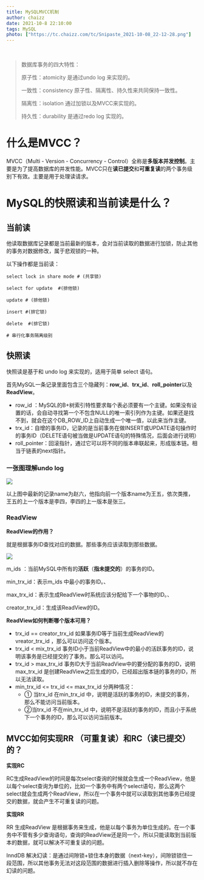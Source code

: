 ```yaml
---
title: MySQLMVCC机制
author: chaizz
date: 2021-10-8 22:10:00
tags: MySQL
photo: ["https://tc.chaizz.com/tc/Snipaste_2021-10-08_22-12-28.png"]
---
```


​       

<!--more-->

> 数据库事务的四大特性：
>
> 原子性：atomicity 是通过undo log 来实现的。
>
> 一致性：consistency  原子性、隔离性、持久性来共同保持一致性。
>
> 隔离性：isolation 通过加锁以及MVCC来实现的。
>
> 持久性：durability 是通过redo log 实现的。



# 什么是MVCC？

MVCC（Multi - Version - Concurrency - Control）全称是**多版本并发控制**。主要是为了提高数据库的并发性能。MVCC只在**读已提交**和**可重复读**的两个事务级别下有效。主要是用于处理读请求。



# MySQL的快照读和当前读是什么？

## 当前读

他读取数据库记录都是当前最新的版本，会对当前读取的数据进行加锁，防止其他的事务对数据修改，属于悲观锁的一种。

以下操作都是当前读：

```mysql
select lock in share mode # (共享锁)

select for update  #(排他锁)

update # (排他锁)

insert #(排它锁)

delete  #(排它锁)

# 串行化事务隔离级别
```



## 快照读

快照读是基于和 undo log 来实现的，适用于简单 select 语句。           

首先MySQL一条记录里面包含三个隐藏列：**row_id**、**trx_id**、**roll_pointer**以及**ReadView**。

- row_id ：MySQL的B+树索引特性要求每个表必须要有一个主键。如果没有设置的话，会自动寻找第一个不包含NULL的唯一索引列作为主键。如果还是找不到，就会在这个DB_ROW_ID上自动生成一个唯一值，以此来当作主键。
- trx_id：自增的事务ID，记录的是当前事务在做INSERT或UPDATE语句操作时的事务ID（DELETE语句被当做是UPDATE语句的特殊情况，后面会进行说明）
- roll_pointer：回滚指针，通过它可以将不同的版本串联起来，形成版本链。相当于链表的next指针。



### 一张图理解undo log

![](https://tc.chaizz.com/tc/Snipaste_2021-10-08_22-43-53.png)

 

以上图中最新的记录name为赵六，他指向前一个版本name为王五，依次类推，王五的上一个版本是李四，李四的上一版本是张三。

### ReadView

**ReadView的作用？**

就是根据事务ID查找对应的数据。那些事务应该读取到那些数据。

![](https://tc.chaizz.com/tc/Snipaste_2021-10-08_22-56-42.png)



m_ids ：当前MySQL中所有的**活跃**（**指未提交的**）的事务的ID。

min_trx_id：表示m_ids 中最小的事务ID。、

max_trx_id：表示生成ReadView时系统应该分配给下一个事物的ID。、

creator_trx_id：生成该ReadView的ID。

**ReadView如何判断哪个版本可用？**

- trx_id == creator_trx_id    如果事务ID等于当前生成ReadView的vreator_trx_id ，那么可以访问这个版本。
- trx_id  < mix_trx_id 事务ID小于当前ReadView中的最小的活跃事务的ID，说明该事务是已经提交的了事务。那么可以访问。
- trx_id  > max_trx_id 事务ID大于当前ReadView中的要分配的事务的ID，说明max_trx_id  是创建ReadView之后生成的ID，已经超出版本链的事务的ID，所以无法读取。
- min_trx_id  <=  trx_id  <= max_trx_id 分两种情况：
  - ① 当trx_id   在min_trx_id   中，说明是活跃的事务的ID，未提交的事务，那么不能访问当前版本。
  - ②当trx_id  不在min_trx_id   中，说明不是活跃的事务的ID，而且小于系统下一个事务的ID，那么可以访问当前版本。



## MVCC如何实现RR （可重复读）和RC（读已提交）的？

**实现RC**

RC生成ReadView的时间是每次select查询的时候就会生成一个ReadView，他是以每个select查询为单位的，比如一个事务中有两个select语句，那么这两个select就会生成两个ReadView，所以在一个事务中就可以读取到其他事务已经提交的数据，就会产生不可重复读的问题。



**实现RR**

RR 生成ReadView 是根据事务来生成，他是以每个事务为单位生成的。在一个事务中不管有多少查询语句，查询的ReadView还是同一个，所以只能读取到当前版本的数据，就可以解决不可重复读的问题。



InndDB 解决幻读：是通过间隙锁+锁住本身的数据（next-key），间隙锁锁住一段范围，所以其他事务无法对这段范围的数据进行插入删除等操作，所以就不存在幻读的问题。







